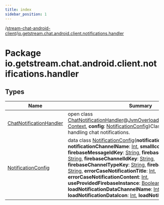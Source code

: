 ```yaml
---
title: index
sidebar_position: 1
---
```

/[stream-chat-android-client](../index.md)/[io.getstream.chat.android.client.notifications.handler](index.md)  
  
  
  
# Package io.getstream.chat.android.client.notifications.handler  
  
  
## Types  
  
|  Name |  Summary | 
|---|---|
| <a name="io.getstream.chat.android.client.notifications.handler/ChatNotificationHandler///PointingToDeclaration/"></a>[ChatNotificationHandler](ChatNotificationHandler/index.md)| <a name="io.getstream.chat.android.client.notifications.handler/ChatNotificationHandler///PointingToDeclaration/"></a>open class [ChatNotificationHandler](ChatNotificationHandler/index.md)@[JvmOverloads](https://kotlinlang.org/api/latest/jvm/stdlib/kotlin.jvm/-jvm-overloads/index.html)()constructor(**context**: [Context](https://developer.android.com/reference/kotlin/android/content/Context.html), **config**: [NotificationConfig](NotificationConfig/index.md))Class responsible for handling chat notifications.|
| <a name="io.getstream.chat.android.client.notifications.handler/NotificationConfig///PointingToDeclaration/"></a>[NotificationConfig](NotificationConfig/index.md)| <a name="io.getstream.chat.android.client.notifications.handler/NotificationConfig///PointingToDeclaration/"></a>data class [NotificationConfig](NotificationConfig/index.md)(**notificationChannelId**: [Int](https://kotlinlang.org/api/latest/jvm/stdlib/kotlin/-int/index.html), **notificationChannelName**: [Int](https://kotlinlang.org/api/latest/jvm/stdlib/kotlin/-int/index.html), **smallIcon**: [Int](https://kotlinlang.org/api/latest/jvm/stdlib/kotlin/-int/index.html), **firebaseMessageIdKey**: [String](https://kotlinlang.org/api/latest/jvm/stdlib/kotlin/-string/index.html), **firebaseMessageTextKey**: [String](https://kotlinlang.org/api/latest/jvm/stdlib/kotlin/-string/index.html), **firebaseChannelIdKey**: [String](https://kotlinlang.org/api/latest/jvm/stdlib/kotlin/-string/index.html), **firebaseChannelTypeKey**: [String](https://kotlinlang.org/api/latest/jvm/stdlib/kotlin/-string/index.html), **firebaseChannelNameKey**: [String](https://kotlinlang.org/api/latest/jvm/stdlib/kotlin/-string/index.html), **errorCaseNotificationTitle**: [Int](https://kotlinlang.org/api/latest/jvm/stdlib/kotlin/-int/index.html), **errorCaseNotificationContent**: [Int](https://kotlinlang.org/api/latest/jvm/stdlib/kotlin/-int/index.html), **useProvidedFirebaseInstance**: [Boolean](https://kotlinlang.org/api/latest/jvm/stdlib/kotlin/-boolean/index.html), **loadNotificationDataChannelName**: [Int](https://kotlinlang.org/api/latest/jvm/stdlib/kotlin/-int/index.html), **loadNotificationDataIcon**: [Int](https://kotlinlang.org/api/latest/jvm/stdlib/kotlin/-int/index.html), **loadNotificationDataTitle**: [Int](https://kotlinlang.org/api/latest/jvm/stdlib/kotlin/-int/index.html))|

